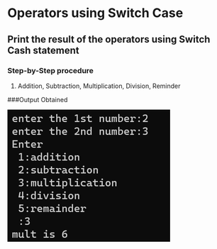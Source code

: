 # Operators using Switch Case

## Print the result of the operators using Switch Cash statement 

### Step-by-Step procedure 
1. Addition, Subtraction, Multiplication, Division, Reminder 
    
###Output Obtained

![Test_Image_1](switchcaseoperators.png)
